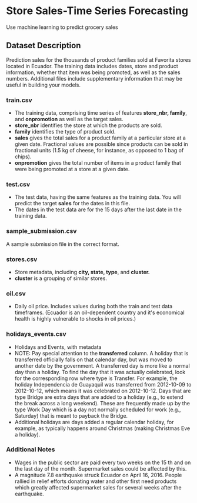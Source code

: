 # Store Sales-Time Series Forecasting
Use machine learning to predict grocery sales

## Dataset Description
Prediction sales for the thousands of product families sold at Favorita stores located in Ecuador. The training data includes dates, store and product information, whether that item was being promoted, as well as the sales numbers. Additional files include supplementary information that may be useful in building your models.

### train.csv
- The training data, comprising time series of features **store_nbr, family**, and **onpromotion** as well as the target sales.<br>
- **store_nbr** identifies the store at which the products are sold.<br>
- **family** identifies the type of product sold.<br>
- **sales** gives the total sales for a product family at a particular store at a given date. Fractional values are possible since products can be sold in fractional units (1.5 kg of cheese, for instance, as opposed to 1 bag of chips).<br>
- **onpromotion** gives the total number of items in a product family that were being promoted at a store at a given date.<br>

### test.csv
- The test data, having the same features as the training data. You will predict the target **sales** for the dates in this file.<br>
- The dates in the test data are for the 15 days after the last date in the training data.<br>

### sample_submission.csv
A sample submission file in the correct format.

### stores.csv
- Store metadata, including **city, state, type**, and **cluster.** <br>
- **cluster** is a grouping of similar stores.<br>
  
### oil.csv
- Daily oil price. Includes values during both the train and test data timeframes. (Ecuador is an oil-dependent country and it's economical health is highly vulnerable to shocks in oil prices.)
  
### holidays_events.csv
- Holidays and Events, with metadata<br>
- NOTE: Pay special attention to the **transferred** column. A holiday that is transferred officially falls on that calendar day, but was moved to another date by the government. A transferred day is more like a normal day than a holiday. To find the day that it was actually celebrated, look for the corresponding row where type is Transfer. For example, the holiday Independencia de Guayaquil was transferred from 2012-10-09 to 2012-10-12, which means it was celebrated on 2012-10-12. Days that are type Bridge are extra days that are added to a holiday (e.g., to extend the break across a long weekend). These are frequently made up by the type Work Day which is a day not normally scheduled for work (e.g., Saturday) that is meant to payback the Bridge.<br>
- Additional holidays are days added a regular calendar holiday, for example, as typically happens around Christmas (making Christmas Eve a holiday).<br>

### Additional Notes
- Wages in the public sector are paid every two weeks on the 15 th and on the last day of the month. Supermarket sales could be affected by this.<br>
- A magnitude 7.8 earthquake struck Ecuador on April 16, 2016. People rallied in relief efforts donating water and other first need products which greatly affected supermarket sales for several weeks after the earthquake.

